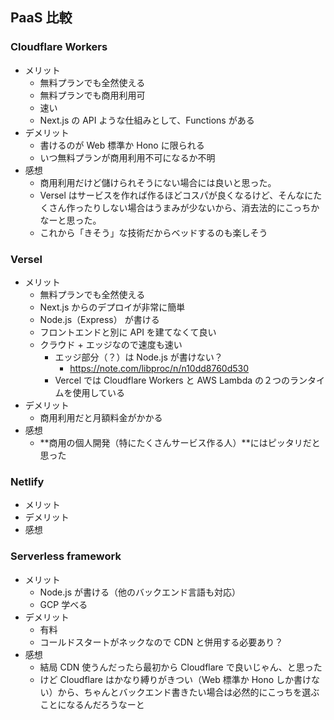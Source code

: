 ## PaaS 比較

### Cloudflare Workers

- メリット
  - 無料プランでも全然使える
  - 無料プランでも商用利用可
  - 速い
  - Next.js の API ような仕組みとして、Functions がある
- デメリット
  - 書けるのが Web 標準か Hono に限られる
  - いつ無料プランが商用利用不可になるか不明
- 感想
  - 商用利用だけど儲けられそうにない場合には良いと思った。
  - Versel はサービスを作れば作るほどコスパが良くなるけど、そんなにたくさん作ったりしない場合はうまみが少ないから、消去法的にこっちかなーと思った。
  - これから「きそう」な技術だからベッドするのも楽しそう

### Versel

- メリット
  - 無料プランでも全然使える
  - Next.js からのデプロイが非常に簡単
  - Node.js（Express） が書ける
  - フロントエンドと別に API を建てなくて良い
  - クラウド + エッジなので速度も速い
    - エッジ部分（？）は Node.js が書けない？
      - https://note.com/libproc/n/n10dd8760d530
    - Vercel では Cloudflare Workers と AWS Lambda の２つのランタイムを使用している
- デメリット
  - 商用利用だと月額料金がかかる
- 感想
  - **商用の個人開発（特にたくさんサービス作る人）**にはピッタリだと思った

### Netlify

- メリット
- デメリット
- 感想

### Serverless framework

- メリット
  - Node.js が書ける（他のバックエンド言語も対応）
  - GCP 学べる
- デメリット
  - 有料
  - コールドスタートがネックなので CDN と併用する必要あり？
- 感想
  - 結局 CDN 使うんだったら最初から Cloudflare で良いじゃん、と思った
  - けど Cloudflare はかなり縛りがきつい（Web 標準か Hono しか書けない）から、ちゃんとバックエンド書きたい場合は必然的にこっちを選ぶことになるんだろうなーと
